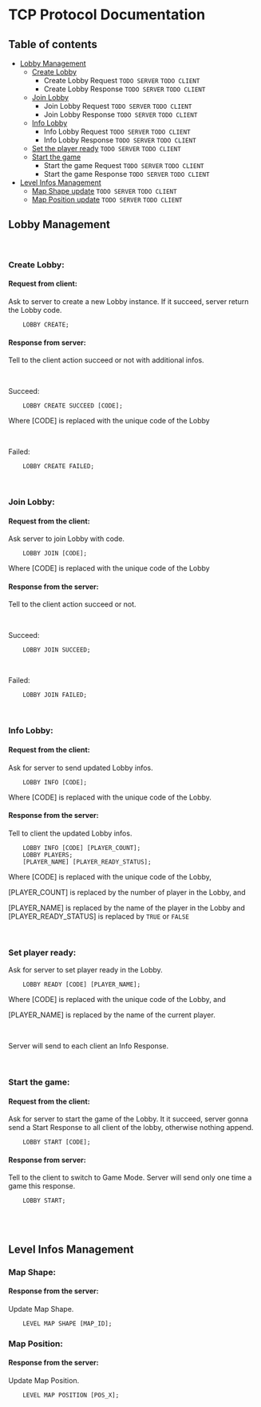 # TCP Protocol Documentation

## Table of contents

- [Lobby Management](#lobby_management)
  - [Create Lobby](#lobby_create)
    - Create Lobby Request `TODO SERVER` `TODO CLIENT`
    - Create Lobby Response `TODO SERVER` `TODO CLIENT`
  - [Join Lobby](#lobby_join)
    - Join Lobby Request `TODO SERVER` `TODO CLIENT`
    - Join Lobby Response `TODO SERVER` `TODO CLIENT`
  - [Info Lobby](#lobby_info)
    - Info Lobby Request `TODO SERVER` `TODO CLIENT`
    - Info Lobby Response `TODO SERVER` `TODO CLIENT`
  - [Set the player ready](#lobby_ready) `TODO SERVER` `TODO CLIENT`
  - [Start the game](#lobby_start)
    - Start the game Request `TODO SERVER` `TODO CLIENT`
    - Start the game Response `TODO SERVER` `TODO CLIENT`
- [Level Infos Management](#level_management)
  - [Map Shape update](#level_map_shape) `TODO SERVER` `TODO CLIENT`
  - [Map Position update](#level_map_position) `TODO SERVER` `TODO CLIENT`


## Lobby Management <a name="lobby_management"></a>

<br>

### Create Lobby: <a name="lobby_create"></a>

#### Request from client:

Ask to server to create a new Lobby instance. If it succeed, server
return the Lobby code.

```
    LOBBY CREATE;
```

#### Response from server:

Tell to the client action succeed or not with additional infos.

<br>

Succeed:
```
    LOBBY CREATE SUCCEED [CODE];
```
Where \[CODE\] is replaced with the unique code of the Lobby

<br>

Failed:
```
    LOBBY CREATE FAILED;
```

<br>

### Join Lobby: <a name="lobby_join"></a>

#### Request from the client:

Ask server to join Lobby with code.

```
    LOBBY JOIN [CODE];
```
Where \[CODE\] is replaced with the unique code of the Lobby

#### Response from the server:

Tell to the client action succeed or not.

<br>

Succeed:
```
    LOBBY JOIN SUCCEED;
```

<br>

Failed:
```
    LOBBY JOIN FAILED;
```


<br>

### Info Lobby: <a name="lobby_info"></a>

#### Request from the client:

Ask for server to send updated Lobby infos.

```
    LOBBY INFO [CODE];
```
Where \[CODE\] is replaced with the unique code of the Lobby.

#### Response from the server:

Tell to client the updated Lobby infos.

```
    LOBBY INFO [CODE] [PLAYER_COUNT];
    LOBBY PLAYERS;
    [PLAYER_NAME] [PLAYER_READY_STATUS];
```
Where \[CODE\] is replaced with the unique code of the Lobby,

\[PLAYER_COUNT\] is replaced by the number of player in the Lobby, and

\[PLAYER_NAME\] is replaced by the name of the player in the Lobby and \[PLAYER_READY_STATUS\] is replaced by `TRUE` or `FALSE`

<br>

### Set player ready: <a name="lobby_ready"></a>

Ask for server to set player ready in the Lobby.

```
    LOBBY READY [CODE] [PLAYER_NAME];
```
Where \[CODE\] is replaced with the unique code of the Lobby, and

\[PLAYER_NAME\] is replaced by the name of the current player.

<br>

Server will send to each client an Info Response.

<br>

### Start the game: <a name="lobby_start"></a>

#### Request from the client:

Ask for server to start the game of the Lobby.
It it succeed, server gonna send a Start Response to all client of the
lobby, otherwise nothing append.

```
    LOBBY START [CODE];
```

#### Response from server:

Tell to the client to switch to Game Mode.
Server will send only one time a game this response.

```
    LOBBY START;
```



<br><br>

## Level Infos Management <a name="level_management"></a>

### Map Shape: <a name="level_map_shape"></a>

#### Response from the server:

Update Map Shape.

```
    LEVEL MAP SHAPE [MAP_ID];
```

### Map Position: <a name="level_map_position"></a>

#### Response from the server:

Update Map Position.

```
    LEVEL MAP POSITION [POS_X];
```


<br>